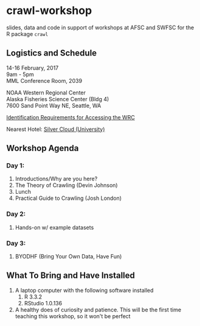 # crawl-workshop
slides, data and code in support of workshops at AFSC and SWFSC for the R package `crawl`

## Logistics and Schedule

14-16 February, 2017  
9am - 5pm  
MML Conference Room, 2039  
  
NOAA Western Regional Center  
Alaska Fisheries Science Center (Bldg 4)  
7600 Sand Point Way NE, Seattle, WA  

[Identification Requirements for Accessing the WRC](http://www.wrc.noaa.gov/NewIdRequirements.htm)

Nearest Hotel: 
[Silver Cloud (University)](https://www.silvercloud.com/university/)


## Workshop Agenda

### Day 1: 
1. Introductions/Why are you here?
1. The Theory of Crawling (Devin Johnson)
1. Lunch
1. Practical Guide to Crawling (Josh London)

### Day 2: 
1. Hands-on w/ example datasets

### Day 3: 
1. BYODHF (Bring Your Own Data, Have Fun)

## What To Bring and Have Installed

1. A laptop computer with the following software installed
    1. R 3.3.2
    1. RStudio 1.0.136
1. A healthy does of curiosity and patience. This will be the first time teaching this workshop, so it won't be perfect
